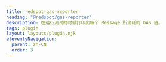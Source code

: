 ```yaml
---
title: redspot-gas-reporter
heading: "@redspot/gas-reporter"
description: 在运行测试的时候打印出每个 Message 所消耗的 GAS 值。
tags: plugin
layout: layouts/plugin.njk
eleventyNavigation:
  parent: zh-CN
  order: 3
---
```

